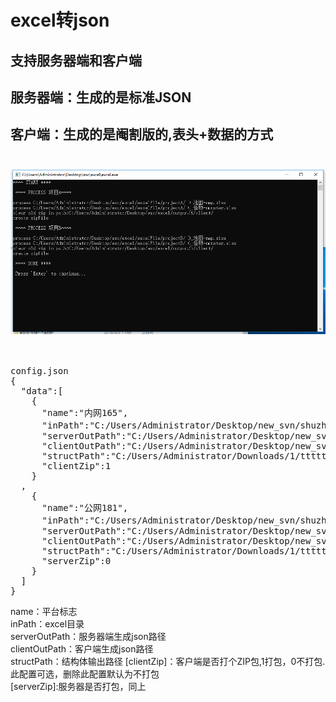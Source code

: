 # excel转json<br>
## 支持服务器端和客户端<br>
## 服务器端：生成的是标准JSON<br>
## 客户端：生成的是阉割版的,表头+数据的方式<br><br/>
![演示图](process.png)<br>
<br/><br/>
<pre>
config.json
{
  "data":[
    {
      "name":"内网165",
      "inPath":"C:/Users/Administrator/Desktop/new_svn/shuzhi/数据表/",
      "serverOutPath":"C:/Users/Administrator/Desktop/new_svn/a/out1/s/",
      "clientOutPath":"C:/Users/Administrator/Desktop/new_svn/a/out1/c/",
      "structPath":"C:/Users/Administrator/Downloads/1/ttttt/u/",
      "clientZip":1
    }
  ,
    {
      "name":"公网181",
      "inPath":"C:/Users/Administrator/Desktop/new_svn/shuzhi/数据表/",
      "serverOutPath":"C:/Users/Administrator/Desktop/new_svn/a/out2/s/",
      "clientOutPath":"C:/Users/Administrator/Desktop/new_svn/a/out2/c/",
      "structPath":"C:/Users/Administrator/Downloads/1/ttttt/u/",
      "serverZip":0
    }
  ]
}
</pre>
name：平台标志<br/>
inPath：excel目录<br/>
serverOutPath：服务器端生成json路径<br/>
clientOutPath：客户端生成json路径<br/>
structPath：结构体输出路径
[clientZip]：客户端是否打个ZIP包,1打包，0不打包. 此配置可选，删除此配置默认为不打包<br/>
[serverZip]:服务器是否打包，同上